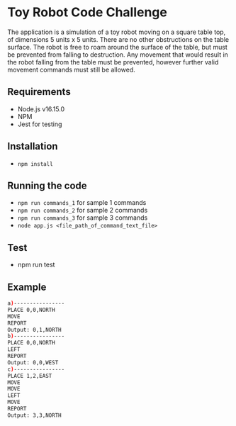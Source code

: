 # Toy Robot Code Challenge

The application is a simulation of a toy robot moving on a square table top, of dimensions 5 units x 5 units. There are no other obstructions on the table surface. The robot is free to roam around the surface of the table, but must be prevented from falling to destruction. Any movement that would result in the robot falling from the table must be prevented, however further valid movement commands must still be allowed. 

## Requirements
* Node.js v16.15.0
* NPM
* Jest for testing

## Installation
* `npm install`


## Running the code
* `npm run commands_1` for sample 1 commands
* `npm run commands_2` for sample 2 commands
* `npm run commands_3` for sample 3 commands
* `node app.js <file_path_of_command_text_file>`


## Test
* npm run test

## Example 

```bash
a)----------------
PLACE 0,0,NORTH
MOVE
REPORT
Output: 0,1,NORTH
b)----------------
PLACE 0,0,NORTH
LEFT
REPORT
Output: 0,0,WEST
c)----------------
PLACE 1,2,EAST
MOVE
MOVE
LEFT
MOVE
REPORT
Output: 3,3,NORTH
```



